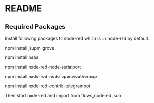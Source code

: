 
# README
## Required Packages
Install following packages to node-red which is ~/.node-red by default.

npm install jsupm_grove

npm install mraa

npm install node-red-node-serialport

npm install node-red-node-openweathermap

npm install node-red-contrib-telegrambot

Then start node-red and import from flows_nodered.json
